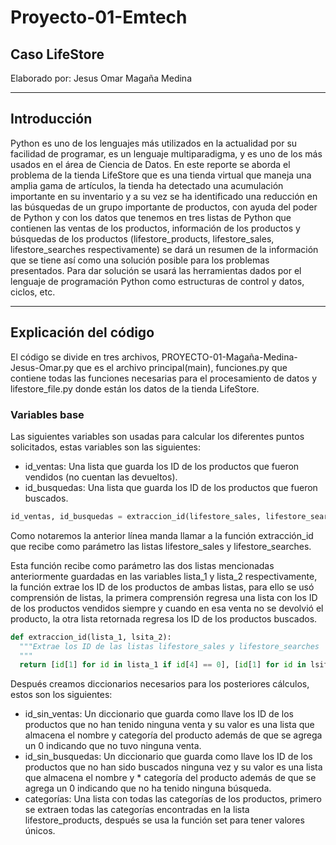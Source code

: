 # Proyecto-01-Emtech
## Caso LifeStore

Elaborado por: Jesus Omar Magaña Medina

***

## Introducción
Python es uno de los lenguajes más utilizados en la actualidad por su facilidad de programar, es un lenguaje multiparadigma, y es uno de los más usados en el área de Ciencia de Datos. En este reporte se aborda el problema de la tienda LifeStore que es una tienda virtual que maneja una amplia gama de artículos, la tienda ha detectado una acumulación importante en su inventario y a su vez se ha identificado una reducción en las búsquedas de un grupo importante de productos, con ayuda del poder de Python y con los datos que tenemos en tres listas de Python que contienen las ventas de los productos, información de los productos y búsquedas de los productos (lifestore_products, lifestore_sales, lifestore_searches respectivamente) se dará un resumen de la información que se tiene así como una solución posible para los problemas presentados. Para dar solución se usará las herramientas dados por el lenguaje de programación Python como estructuras de control y datos, ciclos, etc.

***

## Explicación del código
El código se divide en tres archivos,  PROYECTO-01-Magaña-Medina-Jesus-Omar.py que es el archivo principal(main), funciones.py que contiene todas las funciones necesarias para el procesamiento de datos y lifestore_file.py donde están los datos de la tienda LifeStore.

### Variables base
Las siguientes variables son usadas para calcular los diferentes puntos solicitados, estas variables son las siguientes:
  * id_ventas: Una lista que guarda los ID de los productos que fueron vendidos (no cuentan las devueltos).
  * id_busquedas: Una lista que guarda los ID de los productos que fueron buscados.

``` python
id_ventas, id_busquedas = extraccion_id(lifestore_sales, lifestore_searches)
```

Como notaremos la anterior línea manda llamar a la función extracción_id que recibe como parámetro las listas lifestore_sales y lifestore_searches. 

Esta función recibe como parámetro las dos listas mencionadas anteriormente guardadas en las variables lista_1 y lista_2 respectivamente, la función extrae los ID de los productos de ambas listas, para ello se usó comprensión de listas, la primera comprensión regresa una lista con los ID de los productos vendidos siempre y cuando en esa venta no se devolvió el producto, la otra lista retornada regresa los ID de los productos buscados.

``` python
def extraccion_id(lista_1, lsita_2):
  """Extrae los ID de las listas lifestore_sales y lifestore_searches
  """
  return [id[1] for id in lista_1 if id[4] == 0], [id[1] for id in lsita_2]
 ```
 
 Después creamos diccionarios necesarios para los posteriores cálculos, estos son los siguientes:
* id_sin_ventas: Un diccionario que guarda como llave los ID de los productos que no han tenido ninguna venta y su valor es una lista que almacena el nombre y categoría del producto además de que se agrega un 0 indicando que no tuvo ninguna venta.
* id_sin_busquedas: Un diccionario que guarda como llave los ID de los productos que no han sido buscados ninguna vez y su valor es una lista que almacena el nombre y * categoría del producto además de que se agrega un 0 indicando que no ha tenido ninguna búsqueda.
* categorías: Una lista con todas las categorías de los productos, primero se extraen todas las categorías encontradas en la lista lifestore_products, después se usa la función set para tener valores únicos.

